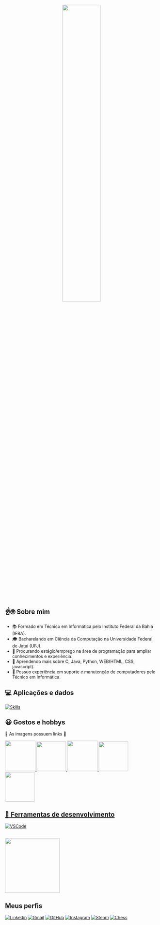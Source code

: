 <p align="center">
  <img src="https://github.com/user-attachments/assets/7b565de4-a5fa-47f9-a419-9b31b790dac6" width="50%" align="justify">
</p>

## ☝🤓 Sobre mim

- 📚 Formado em Técnico em Informática pelo Instituto Federal da Bahia (IFBA).
- 🎓 Bacharelando em Ciência da Computação na Universidade Federal de Jataí (UFJ).
- 💼 Procurando estágio/emprego na área de programação para ampliar conhecimentos e experiência.
- 🌱 Aprendendo mais sobre C, Java, Python, WEB(HTML, CSS, javascript).
- 🔧 Possuo experiência em suporte e manutenção de computadores pelo Técnico em Informática.

## 💻 **Aplicações e dados**


[![Skills](https://skillicons.dev/icons?i=java,python,c,html,css,js&theme=light)](https://skillicons.dev)

## 😃 **Gostos e hobbys**

📎 As imagens possuem links 📎
<p float="left">
  <a href="//www.hollowknight.com/"><img src="https://images.squarespace-cdn.com/content/v1/606d159a953867291018f801/1619987722169-VV6ZASHHZNRBJW9X0PLK/Key_Art_02_layeredjpg.jpg?format=1500w" width="100"/>
  <a href="//www.chess.com/"><img src="https://encrypted-tbn0.gstatic.com/images?q=tbn:ANd9GcS_O--z05D11ER-KMzDmkN-K5sivxtbQT_L2w&s" width="97">
  <a href="//store.steampowered.com/app/730/CounterStrike_2/?l=portuguese"><img src="https://seeklogo.com/images/C/csgo-logo-CAA0A4D48A-seeklogo.com.png" width="100">
  <a href="//animesonlinecc.to/anime/haikyuu-hd/"><img src="https://encrypted-tbn0.gstatic.com/images?q=tbn:ANd9GcSSQTE1KzNKdDRRUJiTCF-GL8XjqRnTEUkmmg&s" width="97">
  <a href="//mangananquim.site/ler-manga/solo-leveling/"><img src="https://encrypted-tbn0.gstatic.com/images?q=tbn:ANd9GcRCS-ZoynohCU1vRqaRLAaLR3LyHJnStZcwbA&s" width="97">
</p>

## 🔨 **Ferramentas de desenvolvimento**

[![VSCode](https://skillicons.dev/icons?i=visualstudio,eclipse&theme=light)](https://skillicons.dev)

<br/>

<a href="https://github.com/TiozinDoPicole" title="Perfil do Gustavo Fé">
  <img height="180em" src="https://github-readme-stats.vercel.app/api?username=TiozinDoPicole&theme=tokyonight&show_icons=true" />
</a>

## Meus perfis

[![Linkedin](https://img.shields.io/badge/LinkedIn-0077B5?style=for-the-badge&logo=linkedin&logoColor=white&link=https://www.linkedin.com/in/gustavo-f%C3%A9-alves-92414321b/)](https://www.linkedin.com/in/gustavo-f%C3%A9-alves-92414321b/)
[![Gmail](https://img.shields.io/badge/Gmail-D14836?style=for-the-badge&logo=gmail&logoColor=white&link=mailto:gustavo.fe.alves2016@gmail.com)](mailto:gustavo.fe.alves2016@gmail.com)
[![GitHub](https://img.shields.io/badge/GitHub-100000?style=for-the-badge&logo=github&logoColor=white)](https://github.com/TiozinDoPicole)
[![Instagram](https://img.shields.io/badge/Instagram-E4405F?style=for-the-badge&logo=instagram&logoColor=white&link=https://www.instagram.com/_gustavofe_/)](https://www.instagram.com/_gustavofe_/)
[![Steam](https://img.shields.io/badge/Steam-000000?style=for-the-badge&logo=steam&logoColor=white&link=https://steamcommunity.com/id/TiozinDoPicole)](https://steamcommunity.com/id/TiozinDoPicole)
[![Chess](https://img.shields.io/badge/Chess.com-1DA1F2?style=for-the-badge&logo=twitter&logoColor=white)](https://www.chess.com/member/tiozindopicole)

